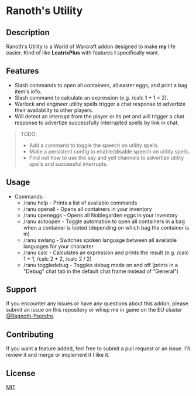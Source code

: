 <!-- insert
+++
title = "Ranoth's Utility Static Site"
+++
end_insert -->

# Ranoth's Utility

## Description

Ranoth's Utility is a World of Warcraft addon designed to make **my** life easier.
Kind of like **LeatrixPlus** with features **I** specifically want.

## Features

- Slash commands to open all containers, all easter eggs, and print a bag item's info.
- Slash command to calculate an expression (e.g. /calc 1 + 1 = 2).
- Warlock and engineer utility spells trigger a chat response to advertize their availability to other players.
- Will detect an interrupt from the player or its pet and will trigger a chat response to advertize successfully interrupted spells by link in chat.

> TODO:
>
> - Add a command to toggle the speech on utility spells.
> - Make a persistent config to enable/disable speech on utility spells.
> - Find out how to use the say and yell channels to advertize utility spells and successful interrupts.

## Usage

- Commands:
  - /ranu help - Prints a list of available commands
  - /ranu openall - Opens all containers in your inventory
  - /ranu openeggs - Opens all Noblegarden eggs in your inventory
  - /ranu autoopen - Toggle automation to open all containers in a bag when a container is looted (depending on which bag the container is in)
  - /ranu swlang - Switches spoken language between all available languages for your character
  - /ranu calc - Calculates an expression and prints the result (e.g. /calc 1 + 1, /calc 2 \* 2, /calc 2 / 2)
  - /ranu toggledebug - Toggles debug mode on and off (prints in a "Debug" chat tab in the default chat frame instead of "General")

## Support

If you encounter any issues or have any questions about this addon, please submit an issue on this repository or whisp me in game on the EU cluster [@Ragnoth-Ysondre](https://worldofwarcraft.blizzard.com/en-gb/character/eu/ysondre/ragnoth).

## Contributing

If you want a feature added, feel free to submit a pull request or an issue. I'll review it and merge or implement it I like it.

## License

[MIT](https://choosealicense.com/licenses/mit/)
